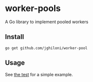 # worker-pools
A Go library to implement pooled workers

## Install

```
go get github.com/jghiloni/worker-pool
```

## Usage

See [the test](./pool/pool_test.go) for a simple example.
